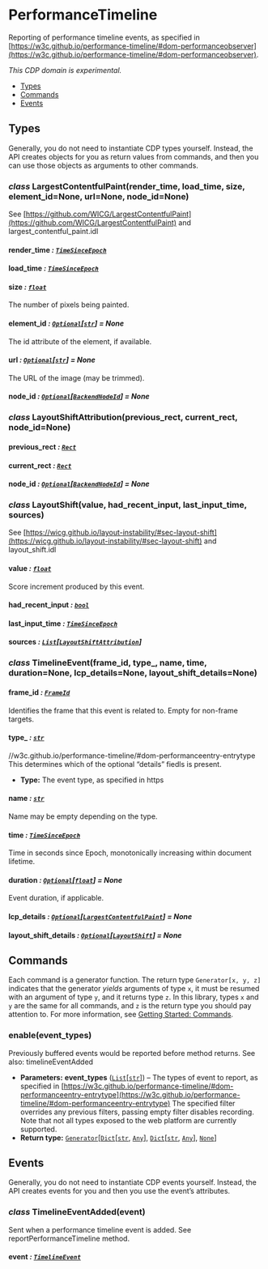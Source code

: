 # PerformanceTimeline

Reporting of performance timeline events, as specified in
[https://w3c.github.io/performance-timeline/#dom-performanceobserver](https://w3c.github.io/performance-timeline/#dom-performanceobserver).

*This CDP domain is experimental.*

<a id="module-nodriver.cdp.performance_timeline"></a>
* [Types]()
* [Commands]()
* [Events]()

## Types

Generally, you do not need to instantiate CDP types
yourself. Instead, the API creates objects for you as return
values from commands, and then you can use those objects as
arguments to other commands.

### *class* LargestContentfulPaint(render_time, load_time, size, element_id=None, url=None, node_id=None)

See [https://github.com/WICG/LargestContentfulPaint](https://github.com/WICG/LargestContentfulPaint) and largest_contentful_paint.idl

#### render_time *: [`TimeSinceEpoch`](network.md#nodriver.cdp.network.TimeSinceEpoch)*

#### load_time *: [`TimeSinceEpoch`](network.md#nodriver.cdp.network.TimeSinceEpoch)*

#### size *: [`float`](https://docs.python.org/3/library/functions.html#float)*

The number of pixels being painted.

#### element_id *: [`Optional`](https://docs.python.org/3/library/typing.html#typing.Optional)[[`str`](https://docs.python.org/3/library/stdtypes.html#str)]* *= None*

The id attribute of the element, if available.

#### url *: [`Optional`](https://docs.python.org/3/library/typing.html#typing.Optional)[[`str`](https://docs.python.org/3/library/stdtypes.html#str)]* *= None*

The URL of the image (may be trimmed).

#### node_id *: [`Optional`](https://docs.python.org/3/library/typing.html#typing.Optional)[[`BackendNodeId`](dom.md#nodriver.cdp.dom.BackendNodeId)]* *= None*

### *class* LayoutShiftAttribution(previous_rect, current_rect, node_id=None)

#### previous_rect *: [`Rect`](dom.md#nodriver.cdp.dom.Rect)*

#### current_rect *: [`Rect`](dom.md#nodriver.cdp.dom.Rect)*

#### node_id *: [`Optional`](https://docs.python.org/3/library/typing.html#typing.Optional)[[`BackendNodeId`](dom.md#nodriver.cdp.dom.BackendNodeId)]* *= None*

### *class* LayoutShift(value, had_recent_input, last_input_time, sources)

See [https://wicg.github.io/layout-instability/#sec-layout-shift](https://wicg.github.io/layout-instability/#sec-layout-shift) and layout_shift.idl

#### value *: [`float`](https://docs.python.org/3/library/functions.html#float)*

Score increment produced by this event.

#### had_recent_input *: [`bool`](https://docs.python.org/3/library/functions.html#bool)*

#### last_input_time *: [`TimeSinceEpoch`](network.md#nodriver.cdp.network.TimeSinceEpoch)*

#### sources *: [`List`](https://docs.python.org/3/library/typing.html#typing.List)[[`LayoutShiftAttribution`](#nodriver.cdp.performance_timeline.LayoutShiftAttribution)]*

### *class* TimelineEvent(frame_id, type_, name, time, duration=None, lcp_details=None, layout_shift_details=None)

#### frame_id *: [`FrameId`](page.md#nodriver.cdp.page.FrameId)*

Identifies the frame that this event is related to. Empty for non-frame targets.

#### type_ *: [`str`](https://docs.python.org/3/library/stdtypes.html#str)*

//w3c.github.io/performance-timeline/#dom-performanceentry-entrytype
This determines which of the optional “details” fiedls is present.

* **Type:**
  The event type, as specified in https

#### name *: [`str`](https://docs.python.org/3/library/stdtypes.html#str)*

Name may be empty depending on the type.

#### time *: [`TimeSinceEpoch`](network.md#nodriver.cdp.network.TimeSinceEpoch)*

Time in seconds since Epoch, monotonically increasing within document lifetime.

#### duration *: [`Optional`](https://docs.python.org/3/library/typing.html#typing.Optional)[[`float`](https://docs.python.org/3/library/functions.html#float)]* *= None*

Event duration, if applicable.

#### lcp_details *: [`Optional`](https://docs.python.org/3/library/typing.html#typing.Optional)[[`LargestContentfulPaint`](#nodriver.cdp.performance_timeline.LargestContentfulPaint)]* *= None*

#### layout_shift_details *: [`Optional`](https://docs.python.org/3/library/typing.html#typing.Optional)[[`LayoutShift`](#nodriver.cdp.performance_timeline.LayoutShift)]* *= None*

## Commands

Each command is a generator function. The return
type `Generator[x, y, z]` indicates that the generator
*yields* arguments of type `x`, it must be resumed with
an argument of type `y`, and it returns type `z`. In
this library, types `x` and `y` are the same for all
commands, and `z` is the return type you should pay attention
to. For more information, see
[Getting Started: Commands](../../readme.md#getting-started-commands).

### enable(event_types)

Previously buffered events would be reported before method returns.
See also: timelineEventAdded

* **Parameters:**
  **event_types** ([`List`](https://docs.python.org/3/library/typing.html#typing.List)[[`str`](https://docs.python.org/3/library/stdtypes.html#str)]) – The types of event to report, as specified in [https://w3c.github.io/performance-timeline/#dom-performanceentry-entrytype](https://w3c.github.io/performance-timeline/#dom-performanceentry-entrytype) The specified filter overrides any previous filters, passing empty filter disables recording. Note that not all types exposed to the web platform are currently supported.
* **Return type:**
  [`Generator`](https://docs.python.org/3/library/typing.html#typing.Generator)[[`Dict`](https://docs.python.org/3/library/typing.html#typing.Dict)[[`str`](https://docs.python.org/3/library/stdtypes.html#str), [`Any`](https://docs.python.org/3/library/typing.html#typing.Any)], [`Dict`](https://docs.python.org/3/library/typing.html#typing.Dict)[[`str`](https://docs.python.org/3/library/stdtypes.html#str), [`Any`](https://docs.python.org/3/library/typing.html#typing.Any)], [`None`](https://docs.python.org/3/library/constants.html#None)]

## Events

Generally, you do not need to instantiate CDP events
yourself. Instead, the API creates events for you and then
you use the event’s attributes.

### *class* TimelineEventAdded(event)

Sent when a performance timeline event is added. See reportPerformanceTimeline method.

#### event *: [`TimelineEvent`](#nodriver.cdp.performance_timeline.TimelineEvent)*
